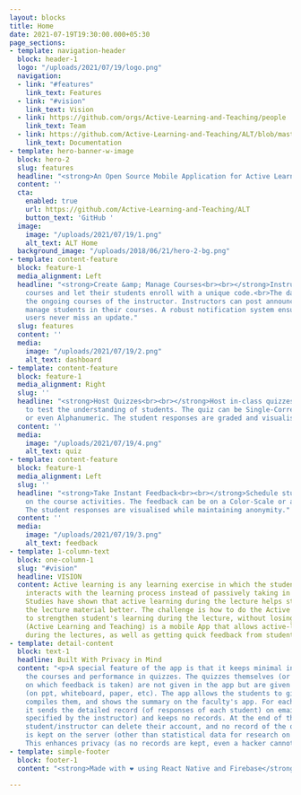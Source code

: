 ```yaml
---
layout: blocks
title: Home
date: 2021-07-19T19:30:00.000+05:30
page_sections:
- template: navigation-header
  block: header-1
  logo: "/uploads/2021/07/19/logo.png"
  navigation:
  - link: "#features"
    link_text: Features
  - link: "#vision"
    link_text: Vision
  - link: https://github.com/orgs/Active-Learning-and-Teaching/people
    link_text: Team
  - link: https://github.com/Active-Learning-and-Teaching/ALT/blob/master/README.md
    link_text: Documentation
- template: hero-banner-w-image
  block: hero-2
  slug: features
  headline: "<strong>An Open Source Mobile Application for Active Learning and Teaching.</strong>"
  content: ''
  cta:
    enabled: true
    url: https://github.com/Active-Learning-and-Teaching/ALT
    button_text: 'GitHub '
  image:
    image: "/uploads/2021/07/19/1.png"
    alt_text: ALT Home
  background_image: "/uploads/2018/06/21/hero-2-bg.png"
- template: content-feature
  block: feature-1
  media_alignment: Left
  headline: "<strong>Create &amp; Manage Courses<br><br></strong>Instructors can create
    courses and let their students enroll with a unique code.<br>The dashboard shows
    the ongoing courses of the instructor. Instructors can post announcements and
    manage students in their courses. A robust notification system ensures that the
    users never miss an update."
  slug: features
  content: ''
  media:
    image: "/uploads/2021/07/19/2.png"
    alt_text: dashboard
- template: content-feature
  block: feature-1
  media_alignment: Right
  slug: ''
  headline: "<strong>Host Quizzes<br><br></strong>Host in-class quizzes instantly
    to test the understanding of students. The quiz can be Single-Correct, Multi-Correct
    or even Alphanumeric. The student responses are graded and visualised."
  content: ''
  media:
    image: "/uploads/2021/07/19/4.png"
    alt_text: quiz
- template: content-feature
  block: feature-1
  media_alignment: Left
  slug: ''
  headline: "<strong>Take Instant Feedback<br><br></strong>Schedule student feedback
    on the course activities. The feedback can be on a Color-Scale or a Likert Scale.
    The student responses are visualised while maintaining anonymity."
  content: ''
  media:
    image: "/uploads/2021/07/19/3.png"
    alt_text: feedback
- template: 1-column-text
  block: one-column-1
  slug: "#vision"
  headline: VISION
  content: Active learning is any learning exercise in which the student engages or
    interacts with the learning process instead of passively taking in the information.
    Studies have shown that active learning during the lecture helps students absorb
    the lecture material better. The challenge is how to do the Active Learning exercises
    to strengthen student's learning during the lecture, without losing control. ALT
    (Active Learning and Teaching) is a mobile App that allows active-learning quizzes
    during the lectures, as well as getting quick feedback from students.
- template: detail-content
  block: text-1
  headline: Built With Privacy in Mind
  content: "<p>A special feature of the app is that it keeps minimal information about
    the courses and performance in quizzes. The quizzes themselves (or the statements
    on which feedback is taken) are not given in the app but are given in the class
    (on ppt, whiteboard, paper, etc). The app allows the students to give responses,
    compiles them, and shows the summary on the faculty's app. For each quiz/feedback,
    it sends the detailed record (of responses of each student) on email (to the address
    specified by the instructor) and keeps no records. At the end of the course, the
    student/instructor can delete their account, and no record of the quizzes/feedback
    is kept on the server (other than statistical data for research on Active Learning).
    This enhances privacy (as no records are kept, even a hacker cannot get them!)</p>"
- template: simple-footer
  block: footer-1
  content: "<strong>Made with ❤︎ using React Native and Firebase</strong>"

---
```

